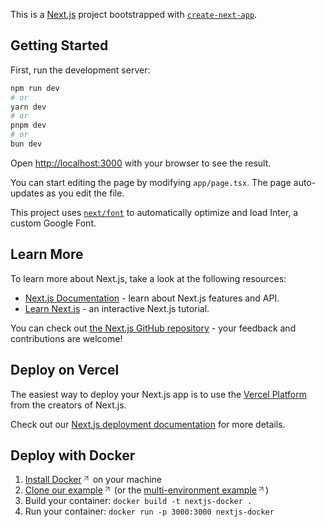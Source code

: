This is a [Next.js](https://nextjs.org/) project bootstrapped with [`create-next-app`](https://github.com/vercel/next.js/tree/canary/packages/create-next-app).

## Getting Started

First, run the development server:

```bash
npm run dev
# or
yarn dev
# or
pnpm dev
# or
bun dev
```

Open [http://localhost:3000](http://localhost:3000) with your browser to see the result.

You can start editing the page by modifying `app/page.tsx`. The page auto-updates as you edit the file.

This project uses [`next/font`](https://nextjs.org/docs/basic-features/font-optimization) to automatically optimize and load Inter, a custom Google Font.

## Learn More

To learn more about Next.js, take a look at the following resources:

- [Next.js Documentation](https://nextjs.org/docs) - learn about Next.js features and API.
- [Learn Next.js](https://nextjs.org/learn) - an interactive Next.js tutorial.

You can check out [the Next.js GitHub repository](https://github.com/vercel/next.js/) - your feedback and contributions are welcome!

## Deploy on Vercel

The easiest way to deploy your Next.js app is to use the [Vercel Platform](https://vercel.com/new?utm_medium=default-template&filter=next.js&utm_source=create-next-app&utm_campaign=create-next-app-readme) from the creators of Next.js.

Check out our [Next.js deployment documentation](https://nextjs.org/docs/deployment) for more details.

## Deploy with Docker
<ol>
<li><a href="https://docs.docker.com/get-docker/" rel="noopener noreferrer nofollow" target="_blank">Install Docker<span class="inline-flex"><svg class="with-icon_icon__MHUeb" data-testid="geist-icon" fill="none" height="24" shape-rendering="geometricPrecision" stroke="currentColor" stroke-linecap="round" stroke-linejoin="round" stroke-width="1.5" viewBox="0 0 24 24" width="24" style="color:currentColor;width:14px;height:14px"><path d="M7 17L17 7"></path><path d="M7 7h10v10"></path></svg></span></a> on your machine</li>
<li><a href="https://github.com/vercel/next.js/tree/canary/examples/with-docker" rel="noopener noreferrer" target="_blank">Clone our example<span class="inline-flex"><svg class="with-icon_icon__MHUeb" data-testid="geist-icon" fill="none" height="24" shape-rendering="geometricPrecision" stroke="currentColor" stroke-linecap="round" stroke-linejoin="round" stroke-width="1.5" viewBox="0 0 24 24" width="24" style="color:currentColor;width:14px;height:14px"><path d="M7 17L17 7"></path><path d="M7 7h10v10"></path></svg></span></a> (or the <a href="https://github.com/vercel/next.js/tree/canary/examples/with-docker-multi-env" rel="noopener noreferrer" target="_blank">multi-environment example<span class="inline-flex"><svg class="with-icon_icon__MHUeb" data-testid="geist-icon" fill="none" height="24" shape-rendering="geometricPrecision" stroke="currentColor" stroke-linecap="round" stroke-linejoin="round" stroke-width="1.5" viewBox="0 0 24 24" width="24" style="color:currentColor;width:14px;height:14px"><path d="M7 17L17 7"></path><path d="M7 7h10v10"></path></svg></span></a>)</li>
<li>Build your container: <code>docker build -t nextjs-docker .</code></li>
<li>Run your container: <code>docker run -p 3000:3000 nextjs-docker</code></li>
</ol>
